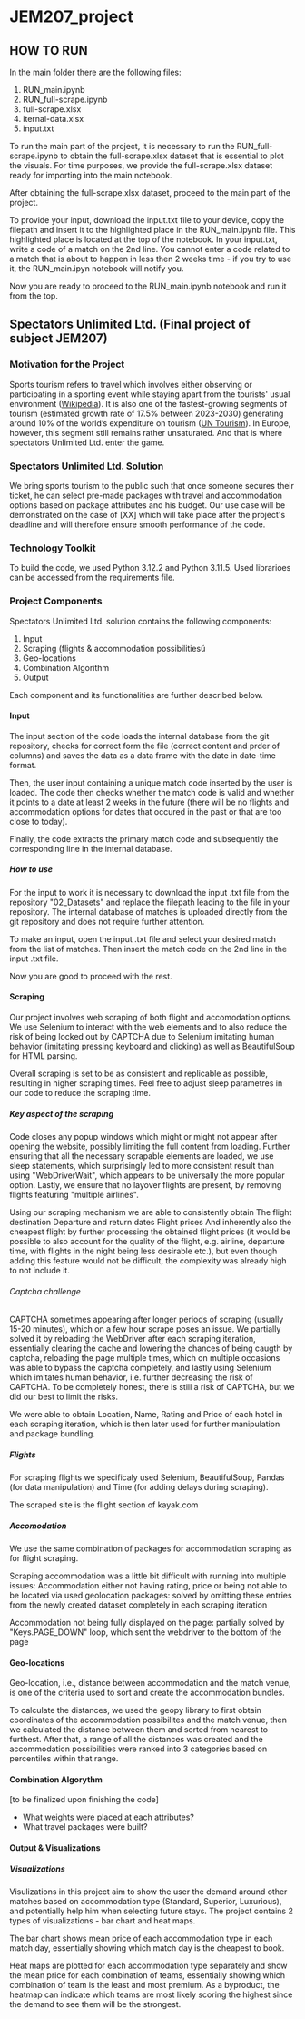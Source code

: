 # JEM207_project
## HOW TO RUN
In the main folder there are the following files:
1. RUN_main.ipynb
2. RUN_full-scrape.ipynb
3. full-scrape.xlsx
4. iternal-data.xlsx
5. input.txt

To run the main part of the project, it is necessary to run the RUN_full-scrape.ipynb to obtain the full-scrape.xlsx dataset that is essential to plot the visuals. For time purposes, we provide the full-scrape.xlsx dataset ready for importing into the main notebook.

After obtaining the full-scrape.xlsx dataset, proceed to the main part of the project.

To provide your input, download the input.txt file to your device, copy the filepath and insert it to the highlighted place in the RUN_main.ipynb file. This highlighted place is located at the top of the notebook.
In your input.txt, write a code of a match on the 2nd line. You cannot enter a code related to a match that is about to happen in less then 2 weeks time - if you try to use it, the RUN_main.ipyn notebook will notify you.

Now you are ready to proceed to the RUN_main.ipynb notebook and run it from the top.

## Spectators Unlimited Ltd. (Final project of subject JEM207)

### Motivation for the Project
Sports tourism refers to travel which involves either observing or participating in a sporting event while staying apart from the tourists' usual environment ([Wikipedia](https://en.wikipedia.org/wiki/Sports_tourism)). It is also one of the fastest-growing segments of tourism (estimated growth rate of 17.5% between 2023-2030) generating around 10% of the world’s expenditure on tourism ([UN Tourism](https://www.unwto.org/sport-tourism)).
In Europe, however, this segment still remains rather unsaturated. And that is where spectators Unlimited Ltd. enter the game.

### Spectators Unlimited Ltd. Solution
We bring sports tourism to the public such that once someone secures their ticket, he can select pre-made packages with travel and accommodation options based on package attributes and his budget. Our use case will be demonstrated on the case of [XX] which will take place after the project's deadline and will therefore ensure smooth performance of the code.

### Technology Toolkit
To build the code, we used Python 3.12.2 and Python 3.11.5. Used librarioes can be accessed from the requirements file.

### Project Components
Spectators Unlimited Ltd. solution contains the following components:
1. Input
2. Scraping (flights & accommodation possibilitiesú
5. Geo-locations
6. Combination Algorithm
7. Output

Each component and its functionalities are further described below.

#### Input
The input section of the code loads the internal database from the git repository, checks for correct form the file (correct content and prder of columns) and saves the data as a data frame with the date in date-time format. 

Then, the user input containing a unique match code inserted by the user is loaded. The code then checks whether the match code is valid and whether it points to a date at least 2 weeks in the future (there will be no flights and accommodation options for dates that occured in the past or that are too close to today).

Finally, the code extracts the primary match code and subsequently the corresponding line in the internal database.

##### How to use
For the input to work it is necessary to download the input .txt file from the repository "02_Datasets" and replace the filepath leading to the file in your repository. The internal database of matches is uploaded directly from the git repository and does not require further attention.

To make an input, open the input .txt file and select your desired match from the list of matches. Then insert the match code on the 2nd line in the input .txt file.

Now you are good to proceed with the rest.

#### Scraping
Our project involves web scraping of both flight and accomodation options. We use Selenium to interact with the web elements and to also reduce the risk of being locked out by CAPTCHA due to Selenium imitating human behavior (imitating pressing keyboard and clicking) as well as BeautifulSoup for HTML parsing.

Overall scraping is set to be as consistent and replicable as possible, resulting in higher scraping times. Feel free to adjust sleep parametres in our code to reduce the scraping time.

##### Key aspect of the scraping
Code closes any popup windows which might or might not appear after opening the website, possibly limiting the full content from loading. Further ensuring that all the necessary scrapable elements are loaded, we use sleep statements, which surprisingly led to more consistent result than using "WebDriverWait", which appears to be universally the more popular option. Lastly, we ensure that no layover flights are present, by removing flights featuring "multiple airlines".

Using our scraping mechanism we are able to consistently obtain
The flight destination
Departure and return dates
Flight prices
And inherently also the cheapest flight by further processing the obtained flight prices (it would be possible to also account for the quality of the flight, e.g. airline, departure time, with flights in the night being less desirable etc.), but even though adding this feature would not be difficult, the complexity was already high to not include it.

###### Captcha challenge
CAPTCHA sometimes appearing after longer periods of scraping (usually 15-20 minutes), which on a few hour scrape poses an issue. We partially solved it by reloading the WebDriver after each scraping iteration, essentially clearing the cache and lowering the chances of being caugth by captcha, reloading the page multiple times, which on multiple occasions was able to bypass the captcha completely, and lastly using Selenium which imitates human behavior, i.e. further decreasing the risk of CAPTCHA. 
To be completely honest, there is still a risk of CAPTCHA, but we did our best to limit the risks. 

We were able to obtain Location, Name, Rating and Price of each hotel in each scraping iteration, which is then later used for further manipulation and package bundling. 

##### Flights
For scraping flights we specificaly used Selenium, BeautifulSoup, Pandas (for data manipulation) and Time (for adding delays during scraping). 

The scraped site is the flight section of kayak.com 

##### Accomodation
We use the same combination of packages for accommodation scraping as for flight scraping. 

Scraping accommodation was a little bit difficult with running into multiple issues: 
Accommodation either not having rating, price or being not able to be located via used geolocation packages: solved by omitting these entries from the newly created dataset completely in each scraping iteration

Accommodation not being fully displayed on the page: partially solved by "Keys.PAGE_DOWN" loop, which sent the webdriver to the bottom of the page

#### Geo-locations
Geo-location, i.e., distance between accommodation and the match venue, is one of the criteria used to sort and create the accommodation bundles. 

To calculate the distances, we used the geopy library to first obtain coordinates of the accommodation possibilites and the match venue, then we calculated the distance between them and sorted from nearest to furthest. After that, a range of all the distances was created and the accommodation possibilities were ranked into 3 categories based on percentiles within that range.

#### Combination Algorythm
[to be finalized upon finishing the code]
- What weights were placed at each attributes?
- What travel packages were built?

#### Output & Visualizations
##### Visualizations
Visulizations in this project aim to show the user the demand around other matches based on accommodation type (Standard, Superior, Luxurious), and potentially help him when selecting future stays. The project contains 2 types of visualizations - bar chart and heat maps.

The bar chart shows mean price of each accommodation type in each match day, essentially showing which match day is the cheapest to book.

Heat maps are plotted for each accommodation type separately and show the mean price for each combination of teams, essentially showing which combination of team is the least and most premium. As a byproduct, the heatmap can indicate which teams are most likely scoring the highest since the demand to see them will be the strongest.
